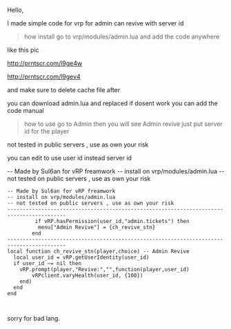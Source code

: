 Hello,

I made simple code for vrp for admin can revive with server id 

>how install 
go to vrp/modules/admin.lua and add the code anywhere 

like this pic

http://prntscr.com/l9ge4w

http://prntscr.com/l9gev4

and make sure to delete cache file after 

you can download admin.lua and replaced if dosent work you can add the code manual

> how to use 
go to Admin then you will see Admin revive just put server id for the player 

not tested in public servers , use as own your risk

you can edit to use user id instead server id

-- Made by Sul6an for vRP freamwork
-- install on vrp/modules/admin.lua 
-- not tested on public servers , use as own your risk

```
-- Made by Sul6an for vRP freamwork
-- install on vrp/modules/admin.lua 
-- not tested on public servers , use as own your risk
-----------------------------------------------------------------------------------------
		 if vRP.hasPermission(user_id,"admin.tickets") then
          menu["Admin Revive"] = {ch_revive_stn}
        end
-----------------------------------------------------------------------------------------
local function ch_revive_stn(player,choice) -- Admin Revive 
  local user_id = vRP.getUserIdentity(user_id)
  if user_id ~= nil then
    vRP.prompt(player,"Revive:","",function(player,user_id) 
	  	vRPclient.varyHealth(user_id, {100})
    end)
  end
end
		
		
```


sorry for bad lang.
